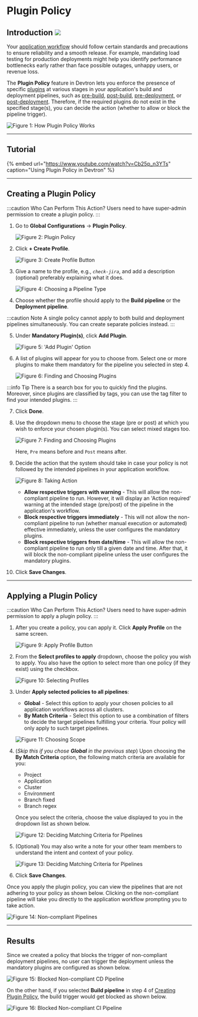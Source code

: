 # Plugin Policy

## Introduction [![](https://devtron-public-asset.s3.us-east-2.amazonaws.com/images/elements/EnterpriseTag.svg)](https://devtron.ai/pricing)

Your [application workflow](../creating-application/workflow/README.md) should follow certain standards and precautions to ensure reliability and a smooth release. For example, mandating load testing for production deployments might help you identify performance bottlenecks early rather than face possible outages, unhappy users, or revenue loss.

The **Plugin Policy** feature in Devtron lets you enforce the presence of specific [plugins](../plugins/README.md) at various stages in your application's build and deployment pipelines, such as [pre-build](../../reference/glossary.md#pre-build), [post-build](../../reference/glossary.md#post-build), [pre-deployment](../../reference/glossary.md#pre-deployment), or [post-deployment](../../reference/glossary.md#post-deployment). Therefore, if the required plugins do not exist in the specified stage(s), you can decide the action (whether to allow or block the pipeline trigger).

![Figure 1: How Plugin Policy Works](https://devtron-public-asset.s3.us-east-2.amazonaws.com/images/global-configurations/plugin-policy/plugin-policy-main.gif)

---

## Tutorial 

{% embed url="https://www.youtube.com/watch?v=Cb25p_n3YTs" caption="Using Plugin Policy in Devtron" %}

---

## Creating a Plugin Policy

:::caution Who Can Perform This Action?
Users need to have super-admin permission to create a plugin policy.
:::

1. Go to **Global Configurations** → **Plugin Policy**.

    ![Figure 2: Plugin Policy](https://devtron-public-asset.s3.us-east-2.amazonaws.com/images/global-configurations/plugin-policy/gc-plugin-policy.jpg)

2. Click **+ Create Profile**.

    ![Figure 3: Create Profile Button](https://devtron-public-asset.s3.us-east-2.amazonaws.com/images/global-configurations/plugin-policy/create-profile-button.jpg)

3. Give a name to the profile, e.g., *`check-jira`*, and add a description (optional) preferably explaining what it does.

    ![Figure 4: Choosing a Pipeline Type](https://devtron-public-asset.s3.us-east-2.amazonaws.com/images/global-configurations/plugin-policy/pipeline-type.jpg)

4. Choose whether the profile should apply to the **Build pipeline** or the **Deployment pipeline**.

:::caution Note
A single policy cannot apply to both build and deployment pipelines simultaneously. You can create separate policies instead.
:::

5. Under **Mandatory Plugin(s)**, click **Add Plugin**.

    ![Figure 5: 'Add Plugin' Option](https://devtron-public-asset.s3.us-east-2.amazonaws.com/images/global-configurations/plugin-policy/add-plugin-button.jpg)

6. A list of plugins will appear for you to choose from. Select one or more plugins to make them mandatory for the pipeline you selected in step 4.

    ![Figure 6: Finding and Choosing Plugins](https://devtron-public-asset.s3.us-east-2.amazonaws.com/images/global-configurations/plugin-policy/choose-plugins.gif)

:::info Tip
There is a search box for you to quickly find the plugins. Moreover, since plugins are classified by tags, you can use the tag filter to find your intended plugins.
:::

7. Click **Done**.

8. Use the dropdown menu to choose the stage (pre or post) at which you wish to enforce your chosen plugin(s). You can select mixed stages too.

    ![Figure 7: Finding and Choosing Plugins](https://devtron-public-asset.s3.us-east-2.amazonaws.com/images/global-configurations/plugin-policy/choose-stage.gif)

    Here, `Pre` means before and `Post` means after.

9. Decide the action that the system should take in case your policy is not followed by the intended pipelines in your application workflow.

    ![Figure 8: Taking Action](https://devtron-public-asset.s3.us-east-2.amazonaws.com/images/global-configurations/plugin-policy/take-action.jpg)

    * **Allow respective triggers with warning** - This will allow the non-compliant pipeline to run. However, it will display an 'Action required' warning at the intended stage (pre/post) of the pipeline in the application's workflow.
    * **Block respective triggers immediately** - This will not allow the non-compliant pipeline to run (whether manual execution or automated) effective immediately, unless the user configures the mandatory plugins.
    * **Block respective triggers from date/time** - This will allow the non-compliant pipeline to run only till a given date and time. After that, it will block the non-compliant pipeline unless the user configures the mandatory plugins.

10. Click **Save Changes**.

---

## Applying a Plugin Policy

:::caution Who Can Perform This Action?
Users need to have super-admin permission to apply a plugin policy.
:::

1. After you create a policy, you can apply it. Click **Apply Profile** on the same screen.

    ![Figure 9: Apply Profile Button](https://devtron-public-asset.s3.us-east-2.amazonaws.com/images/global-configurations/plugin-policy/apply-plugin-policy.jpg)

2. From the **Select profiles to apply** dropdown, choose the policy you wish to apply. You also have the option to select more than one policy (if they exist) using the checkbox.

    ![Figure 10: Selecting Profiles](https://devtron-public-asset.s3.us-east-2.amazonaws.com/images/global-configurations/plugin-policy/select-profiles.jpg)

3. Under **Apply selected policies to all pipelines**: 
    * **Global** - Select this option to apply your chosen policies to all application workflows across all clusters.
    * **By Match Criteria** - Select this option to use a combination of filters to decide the target pipelines fulfilling your criteria. Your policy will only apply to such target pipelines.

    ![Figure 11: Choosing Scope](https://devtron-public-asset.s3.us-east-2.amazonaws.com/images/global-configurations/plugin-policy/select-scope.jpg)


4. (*Skip this if you chose **Global** in the previous step*) Upon choosing the **By Match Criteria** option, the following match criteria are available for you:
    * Project
    * Application
    * Cluster
    * Environment
    * Branch fixed
    * Branch regex

    Once you select the criteria, choose the value displayed to you in the dropdown list as shown below.

    ![Figure 12: Deciding Matching Criteria for Pipelines](https://devtron-public-asset.s3.us-east-2.amazonaws.com/images/global-configurations/plugin-policy/match-criteria.gif)

5. (Optional) You may also write a note for your other team members to understand the intent and context of your policy.

    ![Figure 13: Deciding Matching Criteria for Pipelines](https://devtron-public-asset.s3.us-east-2.amazonaws.com/images/global-configurations/plugin-policy/leave-note.gif)

6. Click **Save Changes**.

Once you apply the plugin policy, you can view the pipelines that are not adhering to your policy as shown below. Clicking on the non-compliant pipeline will take you directly to the application workflow prompting you to take action.

![Figure 14: Non-compliant Pipelines](https://devtron-public-asset.s3.us-east-2.amazonaws.com/images/global-configurations/plugin-policy/non-compliant-pipelines.gif)

---

## Results

Since we created a policy that blocks the trigger of non-compliant deployment pipelines, no user can trigger the deployment unless the mandatory plugins are configured as shown below.

![Figure 15: Blocked Non-compliant CD Pipeline](https://devtron-public-asset.s3.us-east-2.amazonaws.com/images/global-configurations/plugin-policy/blocked-deployment.gif)

On the other hand, if you selected **Build pipeline** in step 4 of [Creating Plugin Policy](#creating-a-plugin-policy), the build trigger would get blocked as shown below.

![Figure 16: Blocked Non-compliant CI Pipeline](https://devtron-public-asset.s3.us-east-2.amazonaws.com/images/global-configurations/plugin-policy/blocked-build.gif)